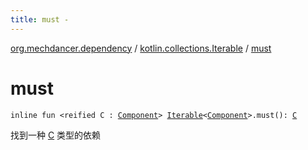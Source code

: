 ```yaml
---
title: must - 
---
```


[org.mechdancer.dependency](../index.html) / [kotlin.collections.Iterable](index.html) / [must](./must.html)

# must

`inline fun <reified C : `[`Component`](../-component/index.html)`> `[`Iterable`](https://kotlinlang.org/api/latest/jvm/stdlib/kotlin.collections/-iterable/index.html)`<`[`Component`](../-component/index.html)`>.must(): `[`C`](must.html#C)

找到一种 [C](must.html#C) 类型的依赖

